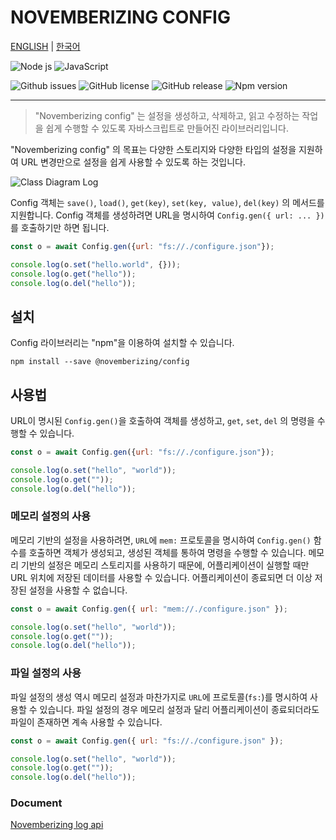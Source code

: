 NOVEMBERIZING CONFIG
====================

[ENGLISH](https://novemberizing.github.io/config/README.en.html) |
[한국어](https://novemberizing.github.io/config/README.ko.html)

![Node js](https://img.shields.io/badge/Node.js-339933?style=flat-square&logo=Node.js&logoColor=white)
![JavaScript](https://img.shields.io/badge/JavaScript-F7DF1E?style=flat-square&logo=javascript&logoColor=black)

![Github issues](https://img.shields.io/github/issues/novemberizing/config)
![GitHub license](https://img.shields.io/github/license/novemberizing/config)
![GitHub release](https://img.shields.io/github/v/release/novemberizing/config)
![Npm version](https://img.shields.io/npm/v/@novemberizing/config)

----

> "Novemberizing config" 는 설정을 생성하고, 삭제하고, 읽고 수정하는 작업을 쉽게 수행할 수 있도록 자바스크립트로 만들어진 라이브러리입니다.

"Novemberizing config" 의 목표는 다양한 스토리지와 다양한 타입의 설정을 지원하여 URL 변경만으로 설정을 쉽게 사용할 수 있도록 하는 것입니다.

![Class Diagram Log](https://novemberizing.github.io/config/assets/images/ClassDiagramConfig.jpg)

Config 객체는 `save()`, `load()`, `get(key)`, `set(key, value)`, `del(key)` 의 메서드를 지원합니다. Config 객체를 생성하려면 URL을 명시하여 `Config.gen({ url: ... })`를 호출하기만 하면 됩니다.

```js
const o = await Config.gen({url: "fs://./configure.json"});

console.log(o.set("hello.world", {}));
console.log(o.get("hello"));
console.log(o.del("hello"));
```

## 설치

Config 라이브러리는 "npm"을 이용하여 설치할 수 있습니다.

```
npm install --save @novemberizing/config
```

## 사용법

URL이 명시된 `Config.gen()`을 호출하여 객체를 생성하고, `get`, `set`, `del` 의 명령을 수행할 수 있습니다.

```js
const o = await Config.gen({url: "fs://./configure.json"});

console.log(o.set("hello", "world"));
console.log(o.get(""));
console.log(o.del("hello"));
```

### 메모리 설정의 사용

메모리 기반의 설정을 사용하려면, `URL`에 `mem:` 프로토콜을 명시하여 `Config.gen()` 함수를 호출하면 객체가 생성되고, 생성된 객체를 통하여 명령을 수행할 수 있습니다. 메모리 기반의 설정은 메모리 스토리지를 사용하기 때문에, 어플리케이션이 실행할 때만 URL 위치에 저장된 데이터를 사용할 수 있습니다. 어플리케이션이 종료되면 더 이상 저장된 설정을 사용할 수 없습니다.


```js
const o = await Config.gen({ url: "mem://./configure.json" });

console.log(o.set("hello", "world"));
console.log(o.get(""));
console.log(o.del("hello"));
```

### 파일 설정의 사용

파일 설정의 생성 역시 메모리 설정과 마찬가지로 `URL`에 프로토콜(`fs:`)를 명시하여 사용할 수 있습니다. 파일 설정의 경우 메모리 설정과 달리 어플리케이션이 종료되더라도 파일이 존재하면 계속 사용할 수 있습니다.


```js
const o = await Config.gen({ url: "fs://./configure.json" });

console.log(o.set("hello", "world"));
console.log(o.get(""));
console.log(o.del("hello"));
```

### Document

[Novemberizing log api](https://novemberizing.github.io/config/api)
